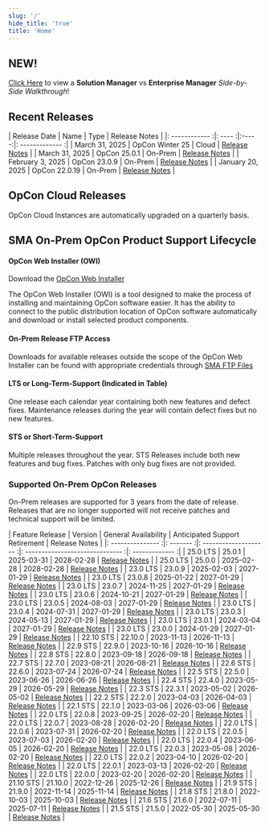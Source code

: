```yaml
---
slug: '/'
hide_title: 'true'
title: 'Home'
---
```


## NEW!

[Click Here](sm_vs_em) to view a **Solution Manager** vs **Enterprise Manager** *Side-by-Side Walkthrough*!

## Recent Releases

| Release Date | Name | Type | Release Notes |
|: ------------ :|: ---- :|:-----:|: ------------- :|
| March 31, 2025 | OpCon Winter 25 | Cloud | [Release Notes](https://help.smatechnologies.com/opcon/core/release-notes) |
| March 31, 2025 | OpCon 25.0.1 | On-Prem | [Release Notes](https://help.smatechnologies.com/opcon/core/v25.0/release-notes#opcon-2500) |
| February 3, 2025 | OpCon 23.0.9 | On-Prem | [Release Notes](https://help.smatechnologies.com/opcon/core/v23.0/release-notes#opcon-2309) |
| January 20, 2025 | OpCon 22.0.19 | On-Prem | [Release Notes](https://help.smatechnologies.com/opcon/core/v22.0/release-notes#opcon-22019) |


## OpCon Cloud Releases

OpCon Cloud Instances are automatically upgraded on a quarterly basis.

## SMA On-Prem OpCon Product Support Lifecycle

#### OpCon Web Installer (OWI)

Download the [OpCon Web Installer](https://smatechnologies.hosted-by-files.com/OpConPublicUtilities/OpConWebInstaller.zip)

The OpCon Web Installer (OWI) is a tool designed to make the process of installing and maintaining OpCon software easier. It has the ability to connect to the public distribution location of OpCon software automatically and download or install selected product components.

#### On-Prem Release FTP Access

Downloads for available releases outside the scope of the OpCon Web Installer can be found with appropriate credentials through [SMA FTP Files](https://files.smatechnologies.com/files/)

#### LTS or Long-Term-Support (Indicated in Table)

One release each calendar year containing both new features and defect fixes. Maintenance releases during the year will contain defect fixes but no new features.

#### STS or Short-Term-Support

Multiple releases throughout the year. STS Releases include both new features and bug fixes. Patches with only bug fixes are not provided.

### Supported On-Prem OpCon Releases

On-Prem releases are supported for 3 years from the date of release. Releases that are no longer supported will not receive patches and technical support will be limited.


| Feature Release | Version | General Availability | Anticipated Support Retirement | Release Notes |
|: --------------- :|: ------- :|: -------------------- :|: ------------------------------ :|: ------------- :|
| 25.0 LTS | 25.0.1 | 2025-03-31 | 2028-02-28 | [Release Notes](https://help.smatechnologies.com/opcon/core/v25.0/release-notes#opcon-2501) |
| 25.0 LTS | 25.0.0 | 2025-02-28 | 2028-02-28 | [Release Notes](https://help.smatechnologies.com/opcon/core/v25.0/release-notes#opcon-2500) |
| 23.0 LTS | 23.0.9 | 2025-02-03 | 2027-01-29 | [Release Notes](https://help.smatechnologies.com/opcon/core/v23.0/release-notes#opcon-2309) |
| 23.0 LTS | 23.0.8 | 2025-01-22 | 2027-01-29 | [Release Notes](https://help.smatechnologies.com/opcon/core/v23.0/release-notes#opcon-2308) |
| 23.0 LTS | 23.0.7 | 2024-11-25 | 2027-01-29 | [Release Notes](https://help.smatechnologies.com/opcon/core/v23.0/release-notes#opcon-2307) |
| 23.0 LTS | 23.0.6 | 2024-10-21 | 2027-01-29 | [Release Notes](https://help.smatechnologies.com/opcon/core/v23.0/release-notes#opcon-2306) |
| 23.0 LTS | 23.0.5 | 2024-08-03 | 2027-01-29 | [Release Notes](https://help.smatechnologies.com/opcon/core/v23.0/release-notes#opcon-2305) |
| 23.0 LTS | 23.0.4 | 2024-07-31 | 2027-01-29 | [Release Notes](https://help.smatechnologies.com/opcon/core/v23.0/release-notes#opcon-2304) |
| 23.0 LTS | 23.0.3 | 2024-05-13 | 2027-01-29 | [Release Notes](https://help.smatechnologies.com/opcon/core/v23.0/release-notes#opcon-2303) |
| 23.0 LTS | 23.0.1 | 2024-03-04 | 2027-01-29 | [Release Notes](https://help.smatechnologies.com/opcon/core/v23.0/release-notes#opcon-2301) |
| 23.0 LTS | 23.0.0 | 2024-01-29 | 2027-01-29 | [Release Notes](https://help.smatechnologies.com/opcon/core/v23.0/release-notes#opcon-2300) |
| 22.10 STS | 22.10.0 | 2023-11-13 | 2026-11-13 | [Release Notes](opcon-release-notes-22/#opcon-22100) |
| 22.9 STS | 22.9.0 | 2023-10-16 | 2026-10-16 | [Release Notes](opcon-release-notes-22#opcon-2290) |
| 22.8 STS | 22.8.0 | 2023-09-18 | 2026-09-18 | [Release Notes](opcon-release-notes-22/#opcon-2280) |
| 22.7 STS | 22.7.0 | 2023-08-21 | 2026-08-21 | [Release Notes](opcon-release-notes-22/#opcon-2270) |
| 22.6 STS | 22.6.0 | 2023-07-24 | 2026-07-24 | [Release Notes](opcon-release-notes-22#opcon-2260) |
| 22.5 STS | 22.5.0 | 2023-06-26 | 2026-06-26 | [Release Notes](opcon-release-notes-22/#opcon-2250) |
| 22.4 STS | 22.4.0 | 2023-05-29 | 2026-05-29 | [Release Notes](opcon-release-notes-22/#opcon-2240) |
| 22.3 STS | 22.3.1 | 2023-05-02 | 2026-05-02 | [Release Notes](opcon-release-notes-22/#opcon-2231) |
| 22.2 STS | 22.2.0 | 2023-04-03 | 2026-04-03 | [Release Notes](opcon-release-notes-22/#opcon-2220) |
| 22.1 STS | 22.1.0 | 2023-03-06 | 2026-03-06 | [Release Notes](opcon-release-notes-22/#opcon-2210) |
| 22.0 LTS | 22.0.8 | 2023-09-25 | 2026-02-20 | [Release Notes](https://help.smatechnologies.com/opcon/core/v22.0/release-notes/#opcon-2208) |
| 22.0 LTS | 22.0.7 | 2023-08-28 | 2026-02-20 | [Release Notes](https://help.smatechnologies.com/opcon/core/v22.0/release-notes/#opcon-2207) |
| 22.0 LTS | 22.0.6 | 2023-07-31 | 2026-02-20 | [Release Notes](https://help.smatechnologies.com/opcon/core/v22.0/release-notes/#opcon-2206) |
| 22.0 LTS | 22.0.5 | 2023-07-03 | 2026-02-20 | [Release Notes](https://help.smatechnologies.com/opcon/core/v22.0/release-notes/#opcon-2205) |
| 22.0 LTS | 22.0.4 | 2023-06-05 | 2026-02-20 | [Release Notes](https://help.smatechnologies.com/opcon/core/v22.0/release-notes/#opcon-2204) |
| 22.0 LTS | 22.0.3 | 2023-05-08 | 2026-02-20 | [Release Notes](https://help.smatechnologies.com/opcon/core/v22.0/release-notes/#opcon-2203) |
| 22.0 LTS | 22.0.2 | 2023-04-10 | 2026-02-20 | [Release Notes](https://help.smatechnologies.com/opcon/core/v22.0/release-notes/#opcon-2202) |
| 22.0 LTS | 22.0.1 | 2023-03-13 | 2026-02-20 | [Release Notes](https://help.smatechnologies.com/opcon/core/v22.0/release-notes/#opcon-2201) |
| 22.0 LTS | 22.0.0 | 2023-02-20 | 2026-02-20 | [Release Notes](https://help.smatechnologies.com/opcon/core/v22.0/release-notes/#opcon-2200) |
| 21.10 STS | 21.10.0 | 2022-12-26 | 2025-12-26 | [Release Notes](opcon-release-notes-21/#opcon-21100) |
| 21.9 STS | 21.9.0 | 2022-11-14 | 2025-11-14 | [Release Notes](opcon-release-notes-21/#opcon-2190) |
| 21.8 STS | 21.8.0 | 2022-10-03 | 2025-10-03 | [Release Notes](opcon-release-notes-21/#opcon-2180) |
| 21.6 STS | 21.6.0 | 2022-07-11 | 2025-07-11 | [Release Notes](opcon-release-notes-21/#opcon-2160) |
| 21.5 STS | 21.5.0 | 2022-05-30 | 2025-05-30 | [Release Notes](opcon-release-notes-21/#opcon-2150) |


